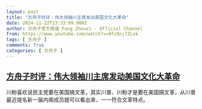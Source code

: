 ```yaml
---
layout: post
title: "方舟子时评：伟大领袖川主席发动美国文化大革命"
date: 2024-11-22T13:33:09.000Z
author: 方舟子官方频道 Fang Zhouzi - Official Channel
from: https://www.youtube.com/watch?v=0fzQnj7ZLek
tags: [ 方舟子 ]
comments: True
categories: [ 方舟子 ]
---
```

<!--1732282389000-->
[方舟子时评：伟大领袖川主席发动美国文化大革命](https://www.youtube.com/watch?v=0fzQnj7ZLek)
------

<div>
川粉喜欢说民主党要在美国搞文革，其实川普、川粉才是要在美国搞文革，从川普最近提名新一届内阁成员就可以看出来，一一符合文革特点。
</div>
